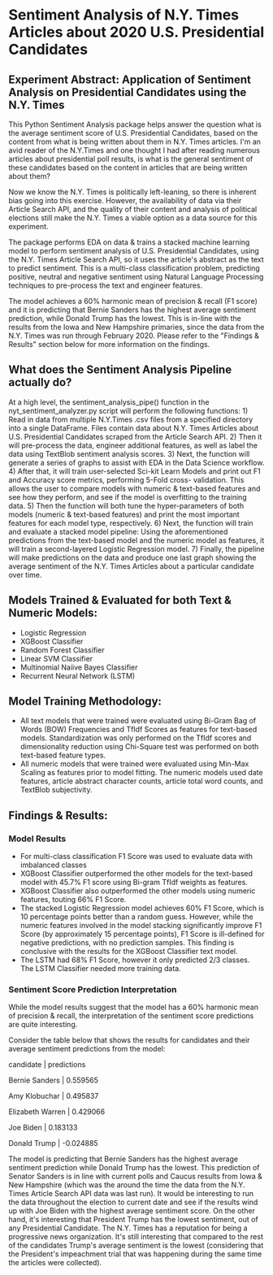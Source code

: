 # Sentiment Analysis of N.Y. Times Articles about 2020 U.S. Presidential Candidates

## Experiment Abstract: Application of Sentiment Analysis on Presidential Candidates using the N.Y. Times

This Python Sentiment Analysis package helps answer the question what is the average sentiment score of U.S. Presidential Candidates, based on the content from what is being written about them in N.Y. Times articles.  I'm an avid reader of the N.Y.Times and one thought I had after reading numerous articles about presidential poll results, is what is the general sentiment of these candidates based on the content in articles that are being written about them?

Now we know the N.Y. Times is politically left-leaning, so there is inherent bias going into this exercise.  However, the availability of data via their Article Search API, and the quality of their content and analysis of political elections still make the N.Y. Times a viable option as a data source for this experiment.

The package performs EDA on data & trains a stacked machine learning model to perform sentiment analysis of U.S. Presidential Candidates, 
using the N.Y. Times Article Search API, so it uses the article's abstract as the text to predict sentiment.  This is a multi-class classification problem, predicting positive, neutral and negative sentiment using Natural Language Processing techniques to pre-process the text and engineer features.

The model achieves a 60% harmonic mean of precision & recall (F1 score) and it is predicting that Bernie Sanders has the highest average sentiment prediction, while Donald Trump has the lowest. This is in-line with the results from the Iowa and New Hampshire primaries, since the data from the N.Y. Times was run through February 2020.  Please refer to the "Findings & Results" section below for more information on the findings.

## What does the Sentiment Analysis Pipeline actually do?

At a high level, the sentiment_analysis_pipe() function in the nyt_sentiment_analyzer.py script will perform the following functions:
    1) Read in data from multiple N.Y.Times .csv files from a specified directory into a single DataFrame. Files contain data about N.Y.        Times Articles about U.S. Presidential Candidates scraped from the Article Search API. 
    2) Then it will pre-process the data, engineer additional features, as well as label the data using TextBlob sentiment analysis     scores.
    3) Next, the function will generate a series of graphs to assist with EDA in the Data Science workflow.
    4) After that, it will train user-selected Sci-kit Learn Models and print out F1 and Accuracy score metrics, performing 5-Fold cross-        validation. This allows the user to compare models with numeric & text-based features and see how they perform, and see if the model is overfitting to the training data.
    5) Then the function will both tune the hyper-parameters of both models (numeric & text-based features) and print the most important        features for each model type, respectively.
    6) Next, the function will train and evaluate a stacked model pipeline: 
        Using the aforementioned predictions from the text-based model and the numeric model as features, it will train a second-layered         Logistic Regression model.
    7) Finally, the pipeline will make predictions on the data and produce one last graph showing the average sentiment of the N.Y. Times        Articles about a particular candidate over time.

## Models Trained & Evaluated for both Text & Numeric Models:
- Logistic Regression
- XGBoost Classifier
- Random Forest Classifier
- Linear SVM Classifier
- Multinomial Naiive Bayes Classifier
- Recurrent Neural Network (LSTM)

## Model Training Methodology:
- All text models that were trained were evaluated using Bi-Gram Bag of Words (BOW) Frequencies and TfIdf Scores as features for text-based models. 
    Standardization was only performed on the TfIdf scores and dimensionality reduction using Chi-Square test was performed on both text-based feature types.
- All numeric models that were trained were evaluated using Min-Max Scaling as features prior to model fitting. 
    The numeric models used date features, article abstract character counts, article total word counts, and TextBlob subjectivity. 

## Findings & Results:
### Model Results
- For multi-class classification F1 Score was used to evaluate data with imbalanced classes   
- XGBoost Classifier outperformed the other models for the text-based model with 45.7% F1 score using Bi-gram TfIdf weights as features.   
- XGBoost Classifier also outperformed the other models using numeric features, touting 66% F1 Score.       
- The stacked Logistic Regression model achieves 60% F1 Score, which is 10 percentage points better than a random guess. 
    However, while the numeric features involved in the model stacking significantly improve F1 Score (by approximately 15 percentage points), 
    F1 Score is ill-defined for negative predictions, with no prediction samples. 
    This finding is conclusive with the results for the XGBoost Classifier text model.
- The LSTM had 68% F1 Score, however it only predicted 2/3 classes.  The LSTM Classifier needed more training data.
     
### Sentiment Score Prediction Interpretation
While the model results suggest that the model has a 60% harmonic mean of precision & recall, the interpretation of the sentiment score predictions are quite interesting.

Consider the table below that shows the results for candidates and their average sentiment predictions from the model:  

candidate         | predictions

Bernie Sanders    | 0.559565 

Amy Klobuchar     | 0.495837 

Elizabeth Warren  | 0.429066 

Joe Biden         | 0.183133 

Donald Trump      | -0.024885
 
The model is predicting that Bernie Sanders has the highest average sentiment prediction while Donald Trump has the lowest.  This prediction of Senator Sanders is in line with current polls and Caucus results from Iowa & New Hampshire (which was the around the time the data from the N.Y. Times Article Search API data was last run).  It would be interesting to run the data throughout the election to current date and see if the results wind up with Joe Biden with the highest average sentiment score.  On the other hand, it's interesting that President Trump has the lowest sentiment, out of any Presidential Candidate.  The N.Y. Times has a reputation for being a progressive news organization. It's still interesting that compared to the rest of the candidates Trump's average sentiment is the lowest (considering that the President's impeachment trial that was happening during the same time the articles were collected).
